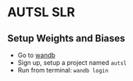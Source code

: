 # AUTSL SLR

## Setup Weights and Biases

- Go to [wandb](https://wandb.ai/)
- Sign up, setup a project named `autsl`
- Run from terminal: `wandb login`
